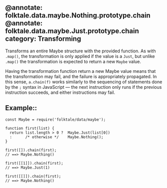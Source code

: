 @annotate: folktale.data.maybe.Nothing.prototype.chain
@annotate: folktale.data.maybe.Just.prototype.chain
category: Transforming
---

Transforms an entire Maybe structure with the provided function. As with
`.map()`, the transformation is only applied if the value is a `Just`, but
unlike `.map()` the transformation is expected to return a new `Maybe` value.

Having the transformation function return a new Maybe value means that the
transformation may fail, and the failure is appropriately propagated. In this
sense, `a.chain(f)` works similarly to the sequencing of statements done by the
`;` syntax in JavaScript — the next instruction only runs if the previous
instruction succeeds, and either instructions may fail.


## Example::

    const Maybe = require('folktale/data/maybe');
    
    function first(list) {
      return list.length > 0 ?  Maybe.Just(list[0])
      :      /* otherwise */    Maybe.Nothing();
    }
    
    first([]).chain(first);
    // ==> Maybe.Nothing()
    
    first([[1]]).chain(first);
    // ==> Maybe.Just(1)
    
    first([[]]).chain(first);
    // ==> Maybe.Nothing()
